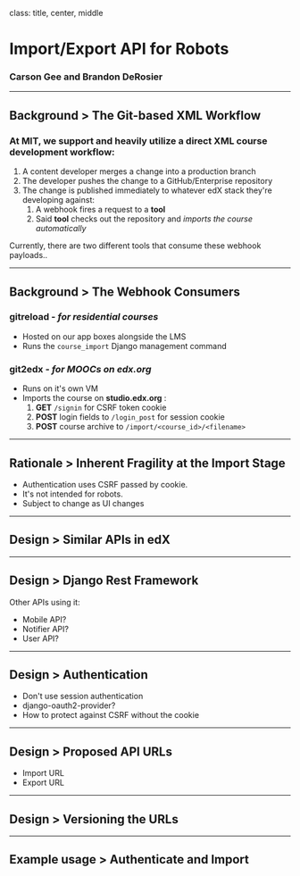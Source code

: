 class: title, center, middle

# Import/Export API for Robots

### Carson Gee and Brandon DeRosier


---


## **Background** > The Git-based XML Workflow

### At MIT, we support and heavily utilize a direct XML course development workflow:

1. A content developer merges a change into a production branch
2. The developer pushes the change to a GitHub/Enterprise repository
3. The change is published immediately to whatever edX stack they're developing
   against:
   1. A webhook fires a request to a **tool**
   2. Said **tool** checks out the repository and *imports the course
      automatically*

Currently, there are two different tools that consume these webhook payloads..

---


## **Background** > The Webhook Consumers

### gitreload - *for **residential** courses*
- Hosted on our app boxes alongside the LMS
- Runs the `course_import` Django management command

### git2edx - *for **MOOCs** on edx.org*
- Runs on it's own VM
- Imports the course on **studio.edx.org** :
  1. **GET** `/signin` for CSRF token cookie
  2. **POST** login fields to `/login_post` for session cookie
  3. **POST** course archive to `/import/<course_id>/<filename>`


---


## **Rationale** > Inherent Fragility at the Import Stage

- Authentication uses CSRF passed by cookie.
- It's not intended for robots.
- Subject to change as UI changes


---


## **Design** > Similar APIs in edX


---


## **Design** > Django Rest Framework

Other APIs using it:
- Mobile API?
- Notifier API?
- User API?


---


## **Design** > Authentication

- Don't use session authentication
- django-oauth2-provider?
- How to protect against CSRF without the cookie


---


## **Design** > Proposed API URLs

- Import URL
- Export URL


---


## **Design** > Versioning the URLs


---


## **Example usage** > Authenticate and Import


